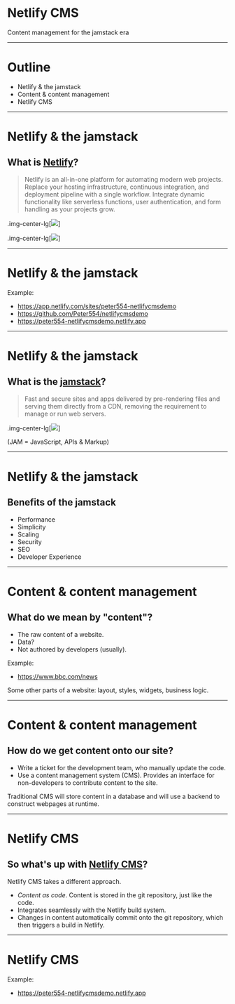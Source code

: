 # Netlify CMS

Content management for the jamstack era

---

# Outline

- Netlify & the jamstack
- Content & content management
- Netlify CMS

---

# Netlify & the jamstack

## What is [Netlify](https://www.netlify.com/)?

> Netlify is an all-in-one platform for automating modern web projects. Replace your hosting infrastructure, continuous integration, and deployment pipeline with a single workflow. Integrate dynamic functionality like serverless functions, user authentication, and form handling as your projects grow.

.img-center-lg[![](/media/netlify-workflow.png)]

.img-center-lg[![](/media/netlify-extras.png)]

---

# Netlify & the jamstack

Example:

- https://app.netlify.com/sites/peter554-netlifycmsdemo
- https://github.com/Peter554/netlifycmsdemo
- https://peter554-netlifycmsdemo.netlify.app

---

# Netlify & the jamstack

## What is the [jamstack](https://jamstack.org/)?

> Fast and secure sites and apps delivered by pre-rendering files and serving them directly from a CDN, removing the requirement to manage or run web servers.

.img-center-lg[![](/media/jamstack.png)]

(JAM = JavaScript, APIs & Markup)

---

# Netlify & the jamstack

## Benefits of the jamstack

- Performance
- Simplicity
- Scaling
- Security
- SEO
- Developer Experience

---

# Content & content management

## What do we mean by "content"?

- The raw content of a website.
- Data?
- Not authored by developers (usually).

Example:

- https://www.bbc.com/news

Some other parts of a website: layout, styles, widgets, business logic.

---

# Content & content management

## How do we get content onto our site?

- Write a ticket for the development team, who manually update the code.
- Use a content management system (CMS). Provides an interface for non-developers to contribute content to the site.

Traditional CMS will store content in a database and will use a backend to construct webpages at runtime.

---

# Netlify CMS

## So what's up with [Netlify CMS](https://www.netlifycms.org/)?

Netlify CMS takes a different approach.

- *Content as code*. Content is stored in the git repository, just like the code.
- Integrates seamlessly with the Netlify build system.
- Changes in content automatically commit onto the git repository, which then triggers a build in Netlify.

---

# Netlify CMS

Example:

- https://peter554-netlifycmsdemo.netlify.app
